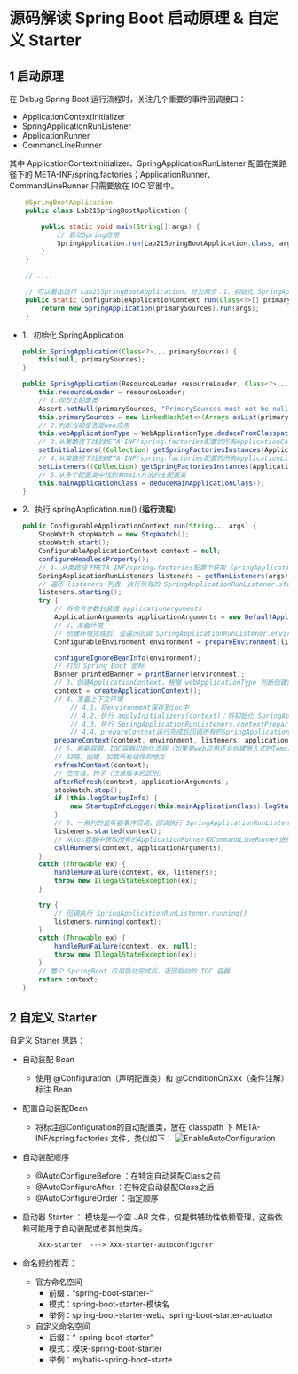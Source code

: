 # 源码解读 Spring Boot 启动原理 & 自定义 Starter

## 1 启动原理

在 Debug Spring Boot 运行流程时，关注几个重要的事件回调接口：
- ApplicationContextInitializer
- SpringApplicationRunListener
- ApplicationRunner
- CommandLineRunner

其中 ApplicationContextInitializer、SpringApplicationRunListener 配置在类路径下的 META-INF/spring.factories；ApplicationRunner、CommandLineRunner 只需要放在 IOC 容器中。

```java
    @SpringBootApplication
    public class Lab21SpringBootApplication {

        public static void main(String[] args) {
            // 启动Spring应用
            SpringApplication.run(Lab21SpringBootApplication.class, args);
        }
    }

    // ....

    // 可以看出运行 Lab21SpringBootApplication，分为两步：1、初始化 SpringApplication，2、执行 springApplication.run()
    public static ConfigurableApplicationContext run(Class<?>[] primarySources, String[] args) {
		return new SpringApplication(primarySources).run(args);
	}

```

- 1、初始化 SpringApplication
    ```java
    public SpringApplication(Class<?>... primarySources) {
		this(null, primarySources);
	}

    public SpringApplication(ResourceLoader resourceLoader, Class<?>... primarySources) {
		this.resourceLoader = resourceLoader;
        // 1.保存主配置类
		Assert.notNull(primarySources, "PrimarySources must not be null");
		this.primarySources = new LinkedHashSet<>(Arrays.asList(primarySources));
        // 2.判断当前是否是web应用
		this.webApplicationType = WebApplicationType.deduceFromClasspath();
        // 3.从类路径下找到META‐INF/spring.factories配置的所有ApplicationContextInitializer，然后缓存到 initializers 成员变量中
		setInitializers((Collection) getSpringFactoriesInstances(ApplicationContextInitializer.class));
        // 4.从类路径下找到META‐INF/spring.factories配置的所有ApplicationListener，然后缓存到 listeners 成员变量中
		setListeners((Collection) getSpringFactoriesInstances(ApplicationListener.class));
        // 5.从多个配置类中找到有main方法的主配置类
		this.mainApplicationClass = deduceMainApplicationClass();
	}
    ```

- 2、执行 springApplication.run() (**运行流程**)
    ```java
    public ConfigurableApplicationContext run(String... args) {
		StopWatch stopWatch = new StopWatch();
		stopWatch.start();
		ConfigurableApplicationContext context = null;
		configureHeadlessProperty();
        // 1、从类路径下META‐INF/spring.factories配置中获取 SpringApplicationRunListeners
		SpringApplicationRunListeners listeners = getRunListeners(args);
        // 遍历 listeners 列表，执行所有的 SpringApplicationRunListener.starting()
		listeners.starting();
		try {
            // 将命令参数封装成 applicationArguments
			ApplicationArguments applicationArguments = new DefaultApplicationArguments(args);
            // 2、准备环境
            // 创建环境完成后，会遍历回调 SpringApplicationRunListener.environmentPrepared()，表示环境准备完成
			ConfigurableEnvironment environment = prepareEnvironment(listeners, applicationArguments);

			configureIgnoreBeanInfo(environment);
            // 打印 Spring Boot 图标
			Banner printedBanner = printBanner(environment);
            // 3、创建ApplicationContext，根据 webApplicationType 判断创建的是web的IOC容器还是普通的IOC容器            
			context = createApplicationContext();
            // 4、准备上下文环境
                // 4.1、将environment保存到ioc中
                // 4.2、执行 applyInitializers(context)：将初始化 SpringApplication过程中的 ApplicationContextInitializer，遍历执行 ApplicationContextInitializer.initialize()
                // 4.3、执行 SpringApplicationRunListeners.contextPrepared(context)：遍历执行 SpringApplicationRunListener.contextPrepared()
                // 4.4、prepareContext运行完成后回调所有的SpringApplicationRunListener.contextLoaded()
			prepareContext(context, environment, listeners, applicationArguments, printedBanner);
            // 5、刷新容器，IOC容器初始化流程（如果是web应用还会创建嵌入式的Tomcat）
            // 扫描、创建、加载所有组件的地方
			refreshContext(context);
            // 空方法，钩子（注意版本的区别）
			afterRefresh(context, applicationArguments);
			stopWatch.stop();
			if (this.logStartupInfo) {
				new StartupInfoLogger(this.mainApplicationClass).logStarted(getApplicationLog(), stopWatch);
			}
            // 6、一系列的监听器事件回调，回调执行 SpringApplicationRunListener.started()
			listeners.started(context);
            // 从ioc容器中获取所有的ApplicationRunner和CommandLineRunner进行回调，先回调ApplicationRunner，再回调CommandLineRunner
			callRunners(context, applicationArguments);
		}
		catch (Throwable ex) {
			handleRunFailure(context, ex, listeners);
			throw new IllegalStateException(ex);
		}

		try {
            // 回调执行 SpringApplicationRunListener.running()
			listeners.running(context);
		}
		catch (Throwable ex) {
			handleRunFailure(context, ex, null);
			throw new IllegalStateException(ex);
		}
        // 整个 SpringBoot 应用启动完成后，返回启动的 IOC 容器
		return context;
	}
    ```

## 2 自定义 Starter

自定义 Starter 思路：

- 自动装配 Bean
    - 使用 @Configuration（声明配置类）和 @ConditionOnXxx（条件注解）标注 Bean

- 配置自动装配Bean

    - 将标注@Configuration的自动配置类，放在 classpath 下 META-INF/spring.factories 文件，类似如下：
        ![EnableAutoConfiguration](images/EnableAutoConfiguration-config.png)

- 自动装配顺序
    - @AutoConfigureBefore ：在特定自动装配Class之前
    - @AutoConfigureAfter ：在特定自动装配Class之后
    - @AutoConfigureOrder ：指定顺序

- 启动器 Starter ： 模块是一个空 JAR 文件，仅提供辅助性依赖管理，这些依赖可能用于自动装配或者其他类库。
    ``` txt
        Xxx-starter  ---> Xxx-starter-autoconfigurer
    ```

- 命名规约推荐：
    - 官方命名空间
        - 前缀：“spring-boot-starter-” 
        - 模式：spring-boot-starter-模块名
        - 举例：spring-boot-starter-web、spring-boot-starter-actuator
    - 自定义命名空间
        - 后缀：“-spring-boot-starter” 
        - 模式：模块-spring-boot-starter
        - 举例：mybatis-spring-boot-starte

